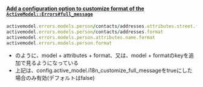#### [Add a configuration option to customize format of the `ActiveModel::Errors#full_message`](https://github.com/rails/rails/pull/32956)

```ruby
activemodel.errors.models.person/contacts/addresses.attributes.street.format
activemodel.errors.models.person/contacts/addresses.format
activemodel.errors.models.person.attributes.name.format
activemodel.errors.models.person.format
```

* のように、model + attributes + format、又は、model + formatのkeyを追加で見るようになっている
* 上記は、config.active_model.i18n_customize_full_messageをtrueにした場合のみ有効(デフォルトはfalse)
